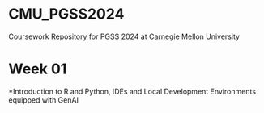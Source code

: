 # CMU_PGSS2024
Coursework Repository for PGSS 2024 at Carnegie Mellon University

# Week 01
*Introduction to R and Python, IDEs and Local Development Environments equipped with GenAI
